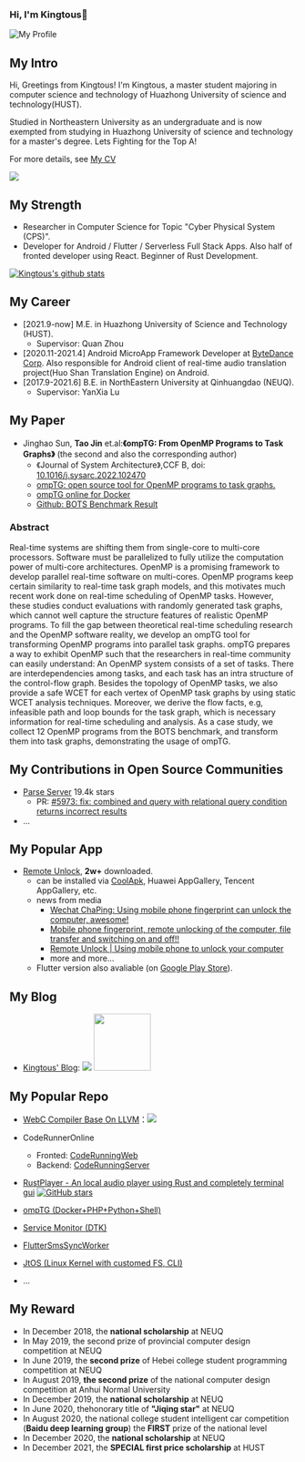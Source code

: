 ### Hi, I'm Kingtous👋

![My Profile](https://img.kingtous.cn/247205aa-163e-4725-8658-8575eafa1886.png)

## My Intro

Hi, Greetings from Kingtous! I'm Kingtous, a master student majoring in computer science and technology of Huazhong University of science and technology(HUST).


Studied in Northeastern University as an undergraduate and is now exempted from studying in Huazhong University of science and technology for a master's degree.
Lets Fighting for the Top A!

For more details, see [My CV](https://cv.kingtous.cn)

<p align="left"> <img src="https://visitor-badge.glitch.me/badge?page_id=kingtous.kingtous" /> </p>

## My Strength

- Researcher in Computer Science for Topic "Cyber Physical System (CPS)".
- Developer for Android / Flutter / Serverless Full Stack Apps. Also half of fronted developer using React. Beginner of Rust Development.

[![Kingtous's github stats](https://github-readme-stats.vercel.app/api?username=Kingtous&theme=blue-green)](https://github.com/Kingtous/github-readme-stats)

## My Career

- [2021.9-now] M.E. in Huazhong University of Science and Technology (HUST).
  - Supervisor: Quan Zhou
- [2020.11-2021.4] Android MicroApp Framework Developer at [ByteDance Corp](https://www.bytedance.com/). Also responsible for Android client of real-time audio translation project(Huo Shan Translation Engine) on Android.
- [2017.9-2021.6] B.E. in NorthEastern University at Qinhuangdao (NEUQ).
  - Supervisor: YanXia Lu

## My Paper

- Jinghao Sun, **Tao Jin** et.al:**《ompTG: From OpenMP Programs to Task Graphs》** (the second and also the corresponding author)
  - 《Journal of System Architecture》,CCF B, doi: [10.1016/j.sysarc.2022.102470](https://doi.org/10.1016/j.sysarc.2022.102470)
  - [ompTG: open source tool for OpenMP programs to task graphs.](https://github.com/Kingtous/OmpTG)
  - [ompTG online for Docker](https://registry.hub.docker.com/r/kingtous/omptg-online)
  - [Github: BOTS Benchmark Result](https://github.com/Kingtous/Bots_Task_Result)

### Abstract
  Real-time systems are shifting them from single-core to multi-core processors. Software must be parallelized to fully utilize the computation power of multi-core architectures. OpenMP is a promising framework to develop parallel real-time software on multi-cores. OpenMP programs keep certain similarity to real-time task graph models, and this motivates much recent work done on real-time scheduling of OpenMP tasks. However, these studies conduct evaluations with randomly generated task graphs, which cannot well capture the structure features of realistic OpenMP programs. To fill the gap between theoretical real-time scheduling research and the OpenMP software reality, we develop an ompTG tool for transforming OpenMP programs into parallel task graphs. ompTG prepares a way to exhibit OpenMP such that the researchers in real-time community can easily understand: An OpenMP system consists of a set of tasks. There are interdependencies among tasks, and each task has an intra structure of the control-flow graph. Besides the topology of OpenMP tasks, we also provide a safe WCET for each vertex of OpenMP task graphs by using static WCET analysis techniques. Moreover, we derive the flow facts, e.g, infeasible path and loop bounds for the task graph, which is necessary information for real-time scheduling and analysis. As a case study, we collect 12 OpenMP programs from the BOTS benchmark, and transform them into task graphs, demonstrating the usage of ompTG.

## My Contributions in Open Source Communities

- [Parse Server](https://github.com/parse-community/parse-server) 19.4k stars
  - PR: [#5973: fix: combined and query with relational query condition returns incorrect results](https://github.com/parse-community/parse-server/pull/7593)
- ...

## My Popular App

- [Remote Unlock](https://rfu.czqu.ren), **2w+** downloaded.
  - can be installed via [CoolApk](https://www.coolapk.com/apk/254589), Huawei AppGallery, Tencent AppGallery, etc.
  - news from media
    - [Wechat ChaPing: Using mobile phone fingerprint can unlock the computer, awesome!](https://weixin.sogou.com/link?url=dn9a_-gY295K0Rci_xozVXfdMkSQTLW6cwJThYulHEtVjXrGTiVgSwmnTjeBYgdRZ6tJ6Wt0gG1ev_kHWr9Z3VqXa8Fplpd9ut5phjYpvd__GC4JuPgNjyzvAljAh1CTkfLwYvlssYKoqv0oMGSAK0BmBzDQVzhHOeAkRhwpiwalXECwcENXHZyXvNxG4BVa7oeGSo-ns-OQqyUml65TTo1MHiu3hvHVKf0X9AQ2u3EoO3oBjVq6Miv_PDoUoDaq9W4sQsb8epthlgeRt7bSzA..&type=2&query=%E8%BF%9C%E7%A8%8B%E8%A7%A3%E9%94%81%20app&token=6D09A8FCBC4B659E3633EEA47B5A3B6536CB6ECB62143EA8&k=37&h=e)
    - [Mobile phone fingerprint, remote unlocking of the computer, file transfer and switching on and off!!](https://weixin.sogou.com/link?url=dn9a_-gY295K0Rci_xozVXfdMkSQTLW6cwJThYulHEtVjXrGTiVgSwmnTjeBYgdRKbvuxuhdkNJev_kHWr9Z3VqXa8Fplpd9oKOlyiD0bdpV3kHPx5zDUsfuusUD0p1QSlQhJSnu92HChoLiF_E3JY-E_ebDd7F8pLHM-FZp3dN6yVM-myVm5k2NCWi9j1FpwQPSDL0CoHCVQLjgKxN9g2yTXWy8KcZeP1qtnPgXnllMp0dB3yuzz-__pgc-5ooamOn3Po2Nz8MO8fIRwtipOg..&type=2&query=%E8%BF%9C%E7%A8%8B%E8%A7%A3%E9%94%81&token=empty&k=67&h=a)
    - [Remote Unlock | Using mobile phone to unlock your computer](https://weixin.sogou.com/link?url=dn9a_-gY295K0Rci_xozVXfdMkSQTLW6cwJThYulHEtVjXrGTiVgSwmnTjeBYgdRKbvuxuhdkNJev_kHWr9Z3VqXa8Fplpd9SI7Jvi7cKFM5U43PLP1jZjKjbLWdRa__20kaklg5K-s8ZuqLDxAxi9obQmVTod7np94SoU82byv2u-JDjEazTr3gU1e-6DUX85-EkbgE0NNugtZ2GlBZMiwBp7oDlSi34-D7qosUOs6wbG_nOHCLECA4n4Jlw-nBRUwEzKHIgNRr1dbZWbKUeQ..&type=2&query=%E8%BF%9C%E7%A8%8B%E8%A7%A3%E9%94%81&token=empty&k=12&h=w)
    - more and more...
  - Flutter version also avaliable (on [Google Play Store](https://play.google.com/store/apps/details?id=com.kingtous.remote_unlock_control)).

## My Blog

- [Kingtous' Blog](https://kingtous.cn): ![](https://github.com/Kingtous/react-learning/actions/workflows/deploy.yml/badge.svg) <img src="https://img.foreverblog.cn/logo_en_default.png" width=100/>

## My Popular Repo

- [WebC Compiler Base On LLVM](https://github.com/Kingtous/WebC-llvm-compiler)：![](https://github.com/Kingtous/Sysy2020-llvm-compiler/actions/workflows/cmake.yml/badge.svg)
- CodeRunnerOnline
  - Fronted: [CodeRunningWeb](https://github.com/Kingtous/Flutter-CodeRunningWeb)
  - Backend: [CodeRunningServer](https://github.com/Kingtous/Flask-CodeRunningServer)
- [RustPlayer - An local audio player using Rust and completely terminal gui](https://github.com/Kingtous/RustPlayer) [![GitHub stars](https://img.shields.io/github/stars/Kingtous/RustPlayer.svg?style=social&label=Star&maxAge=2592000)](https://GitHub.com/Kingtous/RustPlayer/stargazers/)
- [ompTG (Docker+PHP+Python+Shell)](https://github.com/Kingtous/OmpTG)
- [Service Monitor (DTK)](https://github.com/Kingtous/service-monitor-dtk)
- [FlutterSmsSyncWorker](https://github.com/Kingtous/FlutterSmsSyncWorker)
- [JtOS (Linux Kernel with customed FS, CLI)](https://github.com/Kingtous/JtOS)

- ...

## My Reward

- In December 2018, the **national scholarship** at NEUQ
- In May 2019, the second prize of provincial computer design competition at NEUQ
- In June 2019, the **second prize** of Hebei college student programming competition at NEUQ
- In August 2019, **the second prize** of the national computer design competition at Anhui Normal University
- In December 2019, the **national scholarship** at NEUQ
- In June 2020, thehonorary title of **"Jiqing star"** at NEUQ
- In August 2020, the national college student intelligent car competition (**Baidu deep learning group**)  the **FIRST** prize of the national level
- In December 2020, the **national scholarship** at NEUQ
- In December 2021, the **SPECIAL first price scholarship** at HUST
